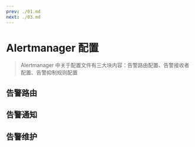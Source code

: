 ```yaml
---
prev: ./01.md
next: ./03.md
---
```


# Alertmanager 配置

> Alertmanager 中关于配置文件有三大块内容：告警路由配置、告警接收者配置、告警抑制规则配置

## 告警路由

## 告警通知

## 告警维护
